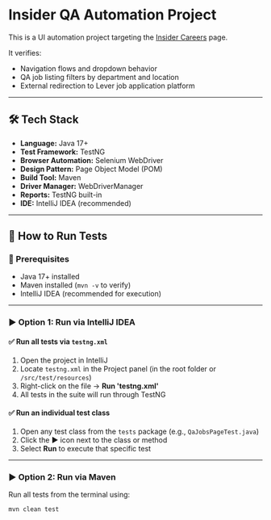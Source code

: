 # Insider QA Automation Project

This is a UI automation project targeting the [Insider Careers](https://useinsider.com/careers/quality-assurance/) page.

It verifies:
- Navigation flows and dropdown behavior
- QA job listing filters by department and location
- External redirection to Lever job application platform

---

## 🛠 Tech Stack

- **Language:** Java 17+
- **Test Framework:** TestNG
- **Browser Automation:** Selenium WebDriver
- **Design Pattern:** Page Object Model (POM)
- **Build Tool:** Maven
- **Driver Manager:** WebDriverManager
- **Reports:** TestNG built-in
- **IDE:** IntelliJ IDEA (recommended)

---

## 🚀 How to Run Tests

### 🔧 Prerequisites

- Java 17+ installed
- Maven installed (`mvn -v` to verify)
- IntelliJ IDEA (recommended for execution)

---

### ▶️ Option 1: Run via IntelliJ IDEA

#### ✅ Run all tests via `testng.xml`

1. Open the project in IntelliJ
2. Locate `testng.xml` in the Project panel (in the root folder or `/src/test/resources`)
3. Right-click on the file → **Run 'testng.xml'**
4. All tests in the suite will run through TestNG

#### ✅ Run an individual test class

1. Open any test class from the `tests` package (e.g., `QaJobsPageTest.java`)
2. Click the **▶️** icon next to the class or method
3. Select **Run** to execute that specific test

---

### ▶️ Option 2: Run via Maven

Run all tests from the terminal using:

```bash
mvn clean test
